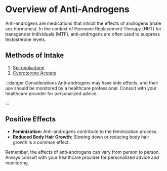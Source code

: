 # Overview of Anti-Androgens

Anti-androgens are medications that inhibit the effects of androgens (male sex hormones). In the context of Hormone Replacement Therapy (HRT) for transgender individuals (MTF), anti-androgens are often used to suppress testosterone levels.

## Methods of Intake

1. [Spironolactone](/guide/anti-androgens/spironolactone/)
2. [Cyproterone Acetate](/guide/anti-androgens/cyproterone-acetate/)

:::danger Considerations
Anti-androgens may have side effects, and their use should be monitored by a healthcare professional. Consult with your healthcare provider for personalized advice.

:::

## Positive Effects

- **Feminization:** Anti-androgens contribute to the feminization process.
- **Reduced Body Hair Growth:** Slowing down or reducing body hair growth is a common effect.

Remember, the effects of anti-androgens can vary from person to person. Always consult with your healthcare provider for personalized advice and monitoring.
